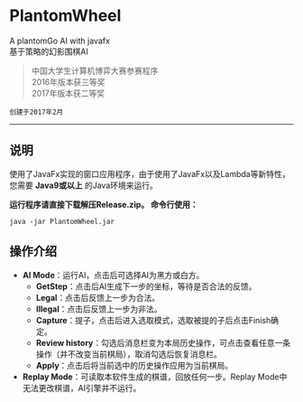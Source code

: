 # PlantomWheel
A plantomGo AI with javafx  
基于策略的幻影围棋AI

> 中国大学生计算机博弈大赛参赛程序  
> 2016年版本获三等奖  
> 2017年版本获二等奖  

`创建于2017年2月`  

---

## 说明
使用了JavaFx实现的窗口应用程序，由于使用了JavaFx以及Lambda等新特性，您需要 **Java9或以上** 的Java环境来运行。  

**运行程序请直接下载解压Release.zip。 命令行使用：**  

```
java -jar PlantomWheel.jar
```

## 操作介绍
* **AI Mode**：运行AI，点击后可选择AI为黑方或白方。
	* **GetStep**：点击后AI生成下一步的坐标，等待是否合法的反馈。
	* **Legal**：点击后反馈上一步为合法。
	* **Illegal**：点击后反馈上一步为非法。  
	* **Capture**：提子，点击后进入选取模式，选取被提的子后点击Finish确定。  
	* **Review history**：勾选后消息栏变为本局历史操作，可点击查看任意一条操作（并不改变当前棋局），取消勾选后恢复消息栏。
	* **Apply**：点击后将当前选中的历史操作应用为当前棋局。
* **Replay Mode**：可读取本软件生成的棋谱，回放任何一步。Replay Mode中无法更改棋谱，AI引擎并不运行。   
